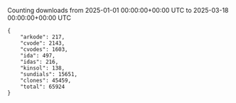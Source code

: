
Counting downloads from 2025-01-01 00:00:00+00:00 UTC to 2025-03-18 00:00:00+00:00 UTC

```
{
    "arkode": 217,
    "cvode": 2143,
    "cvodes": 1603,
    "ida": 497,
    "idas": 216,
    "kinsol": 138,
    "sundials": 15651,
    "clones": 45459,
    "total": 65924
}
```
